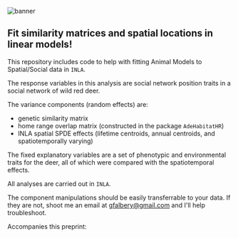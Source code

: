 ![banner](https://github.com/gfalbery/INLA_N_Out/blob/master/INLA_N_Out.jpg)

## Fit similarity matrices and spatial locations in linear models!

This repository includes code to help with fitting Animal Models to Spatial/Social data in `INLA`.

The response variables in this analysis are social network position traits in a social network of wild red deer.

The variance components (random effects) are: 
- genetic similarity matrix
- home range overlap matrix (constructed in the package `AdeHabitatHR`) 
- INLA spatial SPDE effects (lifetime centroids, annual centroids, and spatiotemporally varying)

The fixed explanatory variables are a set of phenotypic and environmental traits for the deer, all of which were compared with the spatiotemporal effects.

All analyses are carried out in `INLA`.

The component manipulations should be easily transferrable to your data. If they are not, shoot me an email at gfalbery@gmail.com and I'll help troubleshoot.

Accompanies this preprint: 
